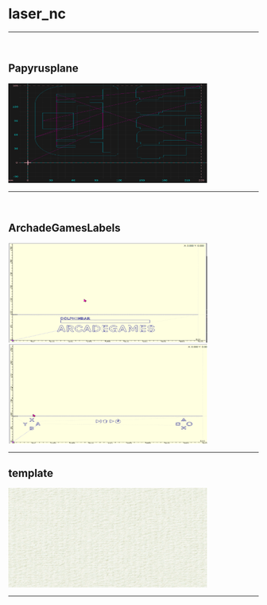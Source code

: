# laser_nc

 ---
<BR>

<!-- 
![Circuit diagram](png/CIRCUIT-TEST01.png) 
-->

## Papyrusplane

<img src="Papyrusplane/papyrusplane.png" width="400" height="200">

---

<BR>

## ArchadeGamesLabels

<img src="ArcadeGamesLabels/arcadegameslabels.png" width="400" height="200">

<BR>

<img src="ArcadeGamesLabels/KeyboardLabels_ABXY_SelectStart_PSP.png" width="400" height="200">

---

## template

<img src="template/template.png" width="400" height="200">

---
